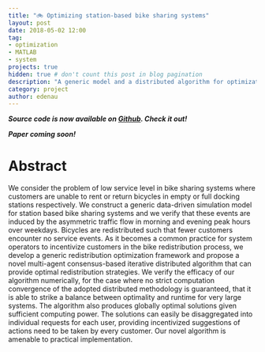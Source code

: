 ```yaml
---
title: "🚲 Optimizing station-based bike sharing systems"
layout: post
date: 2018-05-02 12:00
tag:
- optimization
- MATLAB
- system
projects: true
hidden: true # don't count this post in blog pagination
description: "A generic model and a distributed algorithm for optimization of station-based bike sharing systems"
category: project
author: edenau
---
```


***Source code is now available on <a href="https://github.com/edenau/Bike-Sharing-Systems-Optimization" target="_blank">Github</a>. Check it out!***

***Paper coming soon!***

# Abstract

We consider the problem of low service level in bike sharing systems where customers are unable to rent or return bicycles in empty or full docking stations respectively. We construct a generic data-driven simulation model for station based bike sharing systems and we verify that these events are induced by the asymmetric traffic flow in morning and evening peak hours over weekdays. Bicycles are redistributed such that fewer customers encounter no service events. As it becomes a common practice for system operators to incentivize customers in the bike redistribution process, we develop a generic redistribution optimization framework and propose a novel multi-agent consensus-based iterative distributed algorithm that can provide optimal redistribution strategies. We verify the efficacy of our algorithm numerically, for the case where no strict computation convergence of the adopted distributed methodology is guaranteed, that it is able to strike a balance between optimality and runtime for very large systems. The algorithm also produces globally optimal solutions given sufficient computing power. The solutions can easily be disaggregated into individual requests for each user, providing incentivized suggestions of actions need to be taken by every customer. Our novel algorithm is amenable to practical implementation.
